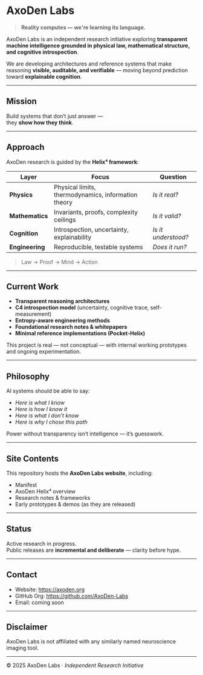 # AxoDen Labs

> **Reality computes — we're learning its language.**

AxoDen Labs is an independent research initiative exploring **transparent machine intelligence grounded in physical law, mathematical structure, and cognitive introspection**.

We are developing architectures and reference systems that make reasoning **visible, auditable, and verifiable** — moving beyond prediction toward **explainable cognition**.

---

## Mission

Build systems that don’t just answer —  
they **show how they think**.

---

## Approach

AxoDen research is guided by the **Helix⁴ framework**:

| Layer | Focus | Question |
|---|---|---|
**Physics** | Physical limits, thermodynamics, information theory | *Is it real?* |
**Mathematics** | Invariants, proofs, complexity ceilings | *Is it valid?* |
**Cognition** | Introspection, uncertainty, explainability | *Is it understood?* |
**Engineering** | Reproducible, testable systems | *Does it run?* |

> Law → Proof → Mind → Action

---

## Current Work

- **Transparent reasoning architectures**
- **C4 introspection model** (uncertainty, cognitive trace, self-measurement)
- **Entropy-aware engineering methods**
- **Foundational research notes & whitepapers**
- **Minimal reference implementations (Pocket-Helix)**

This project is real — not conceptual — with internal working prototypes and ongoing experimentation.

---

## Philosophy

AI systems should be able to say:

- *Here is what I know*  
- *Here is how I know it*  
- *Here is what I don’t know*  
- *Here is why I chose this path*  

Power without transparency isn’t intelligence — it’s guesswork.

---

## Site Contents

This repository hosts the **AxoDen Labs website**, including:

- Manifest  
- AxoDen Helix⁴ overview  
- Research notes & frameworks  
- Early prototypes & demos (as they are released)

---

## Status

Active research in progress.  
Public releases are **incremental and deliberate** — clarity before hype.

---

## Contact

- Website: https://axoden.org  
- GitHub Org: https://github.com/AxoDen-Labs  
- Email: coming soon

---

## Disclaimer

AxoDen Labs is not affiliated with any similarly named neuroscience imaging tool.

---

© 2025 AxoDen Labs · *Independent Research Initiative*
